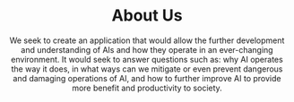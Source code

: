 <!DOCTYPE html>

<h1 align="center">About Us</h1>

<body>
<p align = "center">We seek to create an application that would allow the further development and understanding of AIs and how they operate in an ever-changing environment. 
    It would seek to answer questions such as: why AI operates the way it does, 
    in what ways can we mitigate or even prevent dangerous and damaging operations of AI, 
    and how to further improve AI to provide more benefit and productivity to society.
</p>
</body>



